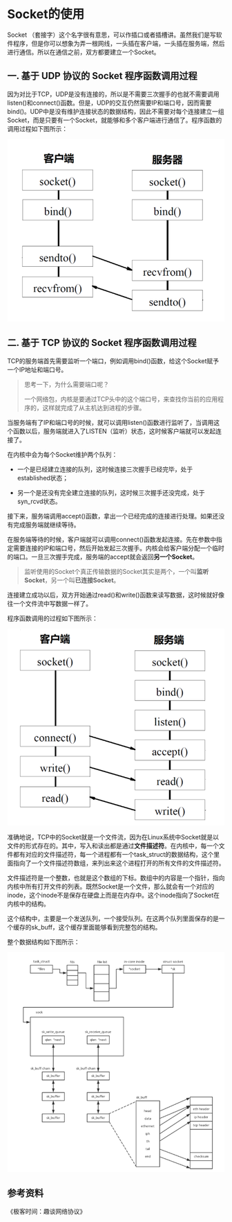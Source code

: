 # Socket的使用

Socket （套接字）这个名字很有意思，可以作插口或者插槽讲。虽然我们是写软件程序，但是你可以想象为弄一根网线，一头插在客户端，一头插在服务端，然后进行通信。所以在通信之前，双方都要建立一个Socket。

## 一. 基于 UDP 协议的 Socket 程序函数调用过程

因为对比于TCP，UDP是没有连接的，所以是不需要三次握手的也就不需要调用listen()和connect()函数。但是，UDP的交互仍然需要IP和端口号，因而需要bind()。UDP中是没有维护连接状态的数据结构，因此不需要对每个连接建立一组Socket，而是只要有一个Socket，就能够和多个客户端进行通信了。程序函数的调用过程如下图所示：

<div align="center" width="60px">
    <img  src="pics/socket_udp.png"/>
</div>




## 二. 基于 TCP 协议的 Socket 程序函数调用过程

TCP的服务端首先需要监听一个端口，例如调用bind()函数，给这个Socket赋予一个IP地址和端口号。

> 思考一下，为什么需要端口呢？
>
> 一个网络包，内核是要通过TCP头中的这个端口号，来查找你当前的应用程序的，这样就完成了从主机达到进程的步骤。

当服务端有了IP和端口号的时候，就可以调用listen()函数进行监听了，当调用这个函数以后，服务端就进入了LISTEN（监听）状态，这时候客户端就可以发起连接了。

在内核中会为每个Socket维护两个队列：

- 一个是已经建立连接的队列，这时候连接三次握手已经完毕，处于established状态；

- 另一个是还没有完全建立连接的队列，这时候三次握手还没完成，处于syn_rcvd状态。

接下来，服务端调用accept()函数，拿出一个已经完成的连接进行处理。如果还没有完成服务端就继续等待。

在服务端等待的时候，客户端就可以调用connect()函数发起连接。先在参数中指定需要连接的IP和端口号，然后开始发起三次握手。内核会给客户端分配一个临时的端口。一旦三次握手完成，服务端的accept就会返回**另一个Socket**。

> 监听使用的Socket个真正传输数据的Socket其实是两个，一个叫**监听Socket**，另一个叫**已连接Socket**。

连接建立成功以后，双方开始通过read()和write()函数来读写数据，这时候就好像往一个文件流中写数据一样了。

程序函数调用的过程如下图所示：

<div align="center" width="60px">
    <img  src="pics/socket_tcp.png"/>
</div>

准确地说，TCP中的Socket就是一个文件流，因为在Linux系统中Socket就是以文件的形式存在的。其中，写入和读出都是通过**文件描述符**。在内核中，每一个文件都有对应的文件描述符，每一个进程都有一个task_struct的数据结构，这个里面指向了一个文件描述符数组，来列出来这个进程打开的所有文件的文件描述符。

文件描述符是一个整数，也就是这个数组的下标。数组中的内容是一个指针，指向内核中所有打开文件的列表。既然Socket是一个文件，那么就会有一个对应的inode，这个inode不是保存在硬盘上而是在内存中。这个inode指向了Socket在内核中的结构。

这个结构中，主要是一个发送队列，一个接受队列。在这两个队列里面保存的是一个缓存的sk_buff，这个缓存里面能够看到完整包的结构。

整个数据结构如下图所示：

<div align="center" width="60px">
    <img  src="pics/socket_tcp_struct.png"/>
</div>

## 参考资料

《极客时间：趣谈网络协议》